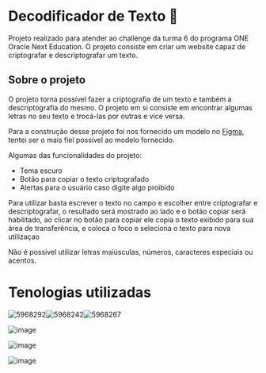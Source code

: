  # Decodificador de Texto 🔐

 Projeto realizado para atender ao challenge da turma 6 do programa ONE Oracle Next Education. O projeto consiste em criar um website capaz de criptografar e descriptografar um texto.

 ## Sobre o projeto
 O projeto torna possível fazer a criptografia de um texto e também a descriptografia do mesmo. O projeto em si consiste em encontrar algumas letras no seu texto e trocá-las por outras e vice versa.
 
 Para a construção desse projeto foi nos fornecido um modelo no [Figma](https://www.figma.com/file/tvFEYhVfZTjdJ5P24RGV21/Alura-Challenge---Desafio-1---L%C3%B3gica?type=design&node-id=16-802&mode=design&t=Tqr35ct17Z9Qhw28-0), tentei ser o mais fiel possível ao modelo fornecido.

 Algumas das funcionalidades do projeto:
 - Tema escuro
 - Botão para copiar o texto criptografado
 - Alertas para o usuário caso digite algo proibido

  Para utilizar basta escrever o texto no campo e escolher entre criptografar e descriptografar, o resultado será mostrado ao lado e o botão copiar será habilitado, ao clicar no botão para copiar ele copia o texto exibido para sua área de transferência, e coloca o foco e seleciona o texto para nova utilizaçao

  Não é possivel utilizar letras maiúsculas, números, caracteres especiais ou acentos. 

  # Tenologias utilizadas

   ![5968292](https://github.com/GuiKrieck/Decodificador-de-texto-T6One/assets/116123096/239cffdf-266e-41e1-bb1b-06c0ccb41bc6)![5968242](https://github.com/GuiKrieck/Decodificador-de-texto-T6One/assets/116123096/dba5e717-f025-44cd-b88c-500699f55f62)![5968267](https://github.com/GuiKrieck/Decodificador-de-texto-T6One/assets/116123096/d1692d7e-b7cb-4b8b-ad33-05e218044c69)


![image](https://github.com/GuiKrieck/Decodificador-de-texto-T6One/assets/116123096/63aec60a-9529-44c6-a302-82ea37213328)

![image](https://github.com/GuiKrieck/Decodificador-de-texto-T6One/assets/116123096/187e6c6f-059d-42c5-b682-8941537f820c)

![image](https://github.com/GuiKrieck/Decodificador-de-texto-T6One/assets/116123096/25e9ef68-000b-4342-b799-0dbdefc5e912)



  


